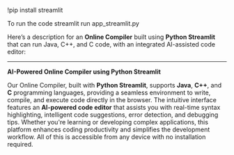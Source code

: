 !pip install streamlit


To run the code 
streamlit run app_streamlit.py

Here’s a description for an **Online Compiler** built using **Python Streamlit** that can run Java, C++, and C code, with an integrated AI-assisted code editor:

---

**AI-Powered Online Compiler using Python Streamlit**

Our Online Compiler, built with **Python Streamlit**, supports **Java**, **C++**, and **C** programming languages, providing a seamless environment to write, compile, and execute code directly in the browser. The intuitive interface features an **AI-powered code editor** that assists you with real-time syntax highlighting, intelligent code suggestions, error detection, and debugging tips. Whether you're learning or developing complex applications, this platform enhances coding productivity and simplifies the development workflow. All of this is accessible from any device with no installation required.
